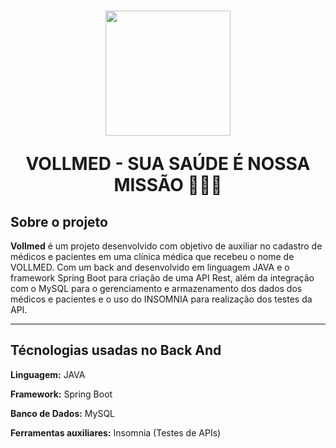 <h1 align = "center">
  <img src="https://github.com/user-attachments/assets/1af2db85-af1a-4225-ad03-1e091cf09450" width="200px" />
<p> VOLLMED - SUA SAÚDE É NOSSA MISSÃO 👨‍⚕️🏥</p>
</h1>

## Sobre o projeto

**Vollmed** é um projeto desenvolvido com objetivo de auxiliar no cadastro de médicos e pacientes em uma clínica médica que recebeu o nome de VOLLMED. Com um back and desenvolvido em linguagem JAVA e o framework Spring Boot para criação de uma API Rest, além da integração com o MySQL para o gerenciamento e armazenamento dos dados dos médicos e pacientes e o uso do INSOMNIA para realização dos testes da API.

<hr>

## Técnologias usadas no Back And

**Linguagem:** JAVA

**Framework:** Spring Boot

**Banco de Dados:** MySQL

**Ferramentas auxiliares:** Insomnia (Testes de APIs)
